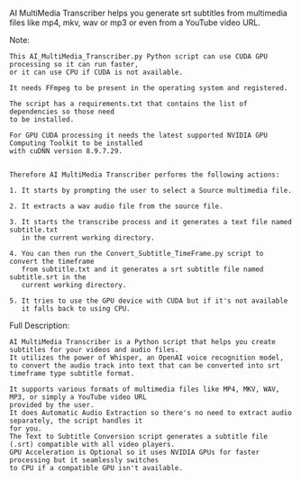 
 AI MultiMedia Transcriber helps you generate srt subtitles from multimedia files like mp4, mkv, wav or mp3 or even from a YouTube video URL.


  Note:

	This AI_MultiMedia_Transcriber.py Python script can use CUDA GPU processing so it can run faster,
 	or it can use CPU if CUDA is not available.

	It needs FFmpeg to be present in the operating system and registered.

	The script has a requirements.txt that contains the list of dependencies so those need
 	to be installed.

	For GPU CUDA processing it needs the latest supported NVIDIA GPU Computing Toolkit to be installed
 	with cuDNN version 8.9.7.29.


	Therefore AI MultiMedia Transcriber performs the following actions:

	1. It starts by prompting the user to select a Source multimedia file.

	2. It extracts a wav audio file from the source file.

	3. It starts the transcribe process and it generates a text file named subtitle.txt
 	   in the current working directory.

	4. You can then run the Convert_Subtitle_TimeFrame.py script to convert the timeframe
 	   from subtitle.txt and it generates a srt subtitle file named subtitle.srt in the
	   current working directory.

	5. It tries to use the GPU device with CUDA but if it's not available
 	   it falls back to using CPU.

  Full Description:

	AI MultiMedia Transcriber is a Python script that helps you create subtitles for your videos and audio files.
    It utilizes the power of Whisper, an OpenAI voice recognition model,
  	to convert the audio track into text that can be converted into srt timeframe type subtitle format.

	It supports various formats of multimedia files like MP4, MKV, WAV, MP3, or simply a YouTube video URL
	provided by the user.
	It does Automatic Audio Extraction so there's no need to extract audio separately, the script handles it
	for you.
	The Text to Subtitle Conversion script generates a subtitle file (.srt) compatible with all video players.
	GPU Acceleration is Optional so it uses NVIDIA GPUs for faster processing but it seamlessly switches
	to CPU if a compatible GPU isn't available.

